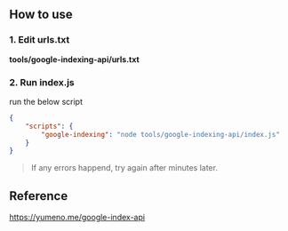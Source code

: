 ## How to use

### 1. Edit urls.txt

**tools/google-indexing-api/urls.txt**

### 2. Run index.js

run the below script

```json:package.json
{
    "scripts": {
        "google-indexing": "node tools/google-indexing-api/index.js"
    }
}
```

> If any errors happend, try again after minutes later.

## Reference

https://yumeno.me/google-index-api
